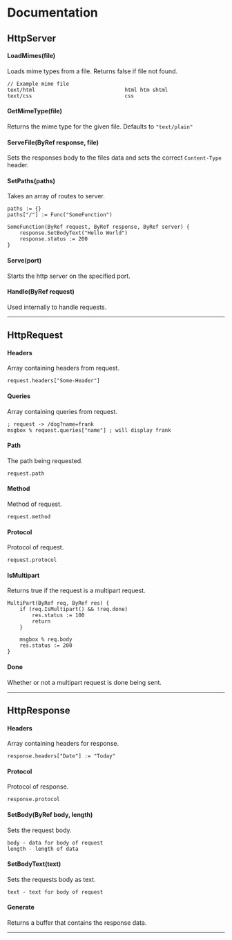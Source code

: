 Documentation
=====================

HttpServer
---------

#### LoadMimes(file)
Loads mime types from a file.
Returns false if file not found.
```
// Example mime file
text/html                             html htm shtml
text/css                              css
```

#### GetMimeType(file)
Returns the mime type for the given file.
Defaults to ```"text/plain"```

#### ServeFile(ByRef response, file)
Sets the responses body to the files data and sets the correct  ```Content-Type```  header.

#### SetPaths(paths)

Takes an array of routes to server.
```
paths := {}
paths["/"] := Func("SomeFunction")

SomeFunction(ByRef request, ByRef response, ByRef server) {
	response.SetBodyText("Hello World")
	response.status := 200
}
```

####  Serve(port)
Starts the http server on the specified port.

#### Handle(ByRef request)
Used internally to handle requests.

----------

HttpRequest
---------------
#### Headers
Array containing headers from request.
```
request.headers["Some-Header"]
```
#### Queries
Array containing queries from request.
```
; request -> /dog?name=frank
msgbox % request.queries["name"] ; will display frank
```

#### Path
The path being requested.
```
request.path
```
#### Method
Method of request.
```
request.method
```
#### Protocol
Protocol of request.
```
request.protocol
```

#### IsMultipart
Returns true if the request is a multipart request.
```
MultiPart(ByRef req, ByRef res) {
	if (req.IsMultipart() && !req.done)
		res.status := 100
		return
	}
	
	msgbox % req.body
	res.status := 200
}
```

#### Done
Whether or not a multipart request is done being sent.

----------

HttpResponse
-----------

#### Headers
Array containing headers for response.
```
response.headers["Date"] := "Today"
```

#### Protocol
Protocol of response.
```
response.protocol
```

#### SetBody(ByRef body, length)
Sets the request body.
```
body - data for body of request
length - length of data
```

#### SetBodyText(text)
Sets the requests body as text.
```
text - text for body of request
```

#### Generate
Returns a buffer that contains the response data.

----------

